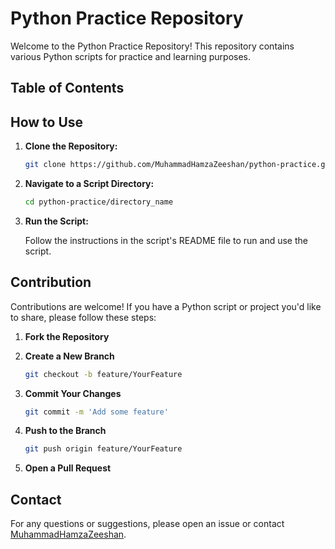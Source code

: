 # Python Practice Repository

Welcome to the Python Practice Repository! This repository contains various Python scripts for practice and learning purposes.

## Table of Contents

## How to Use

1. **Clone the Repository:**

    ```bash
    git clone https://github.com/MuhammadHamzaZeeshan/python-practice.git
    ```

2. **Navigate to a Script Directory:**

    ```bash
    cd python-practice/directory_name
    ```

3. **Run the Script:**

    Follow the instructions in the script's README file to run and use the script.


## Contribution

Contributions are welcome! If you have a Python script or project you'd like to share, please follow these steps:

1. **Fork the Repository**

2. **Create a New Branch**

    ```bash
    git checkout -b feature/YourFeature
    ```

3. **Commit Your Changes**

    ```bash
    git commit -m 'Add some feature'
    ```

4. **Push to the Branch**

    ```bash
    git push origin feature/YourFeature
    ```

5. **Open a Pull Request**


## Contact

For any questions or suggestions, please open an issue or contact [MuhammadHamzaZeeshan](mailto:hamzazeeshan675@gmail.com).
